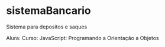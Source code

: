 # sistemaBancario
Sistema para depositos e saques

Alura: Curso: JavaScript: Programando a Orientação a Objetos
